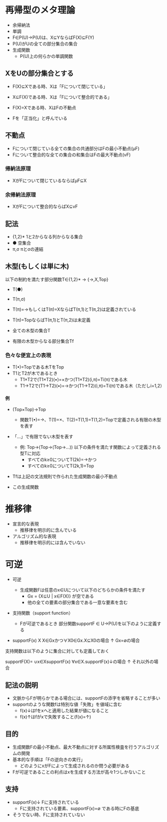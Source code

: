 # 再帰型のメタ理論
- 余帰納法
- 単調
- F∈P(U)->P(U)は、X⊆YならばF(X)⊆F(Y)
- P(U)がUの全ての部分集合の集合
- 生成関数
  - P(U)上の何らかの単調関数

## XをUの部分集合とする
- F(X)⊆Xである時、Xは「Fについて閉じている」
- X⊆F(X)である時、Xは「Fについて整合的である」
- F(X)=Xである時、XはFの不動点

- Fを「正当化」と呼んでいる

## 不動点
- Fについて閉じている全ての集合の共通部分はFの最小不動点(μF)
- Fについて整合的な全ての集合の和集合はFの最大不動点(vF)

### 帰納法原理
- XがFについて閉じているならばμF⊆X

### 余帰納法原理
- XがFについて整合的ならばX⊆vF

## 記法
- {1,2}*     1と2からなる列からなる集合
- ●          空集合
- π,σ        πとσの連結

## 木型(もしくは単に木)
以下の制約を満たす部分関数T∈{1,2}* -> {->,X,Top}
- T(●)
- T(π,σ)
- T(π)=->もしくはT(π)=XならばT(π,1)とT(π,2)は定義されている
- T(π)=TopならばT(π,1)とT(π,2)は未定義

- 全ての木型の集合T
- 有限の木型からなる部分集合Tf

### 色々な便宜上の表現
- T(•)=Topである木TをTop
- T1とT2が木であるとき
  - T1×T2で(T1×T2)(•)=×かつ(T1×T2)(i,π)=Ti(π)である木
  - T1→T2で(T1→T2)(•)=→かつ(T1→T2)(i,π)=Ti(π)である木（ただしi=1,2）

#### 例
- (Top×Top)→Top
  - 関数T(•)=→、T(1)=×、T(2)=T(1,1)=T(1,2)=Topで定義される有限の木型を表す

- 「...」で有限でない木型を表す
  - 例: Top→(Top→(Top→...)) 以下の条件を満たす関数によって定義される型Tに対応
    - すべてのk≥0についてT(2k)=→かつ
    - すべてのk≥0についてT(2k,1)=Top


- Tfは上記の文法規則で作られた生成関数の最小不動点
- この生成関数

# 推移律
- 宣言的な表現
  - 推移律を明示的に含んでいる
- アルゴリズム的な表現
  - 推移律を明示的には含んでいない

# 可逆
- 可逆
  - 生成関数Fは任意のx∈Uについて以下のどちらかの条件を満たす
    - Gx = {X⊆U | x∈F(X)} が空である
    - 他の全ての要素の部分集合である一意な要素を含む

- 支持関数（support function）
  - Fが可逆であるとき
部分関数supportF ∈ U->P(U)を以下のように定義する


- supportF(x)
  X X∈Gxかつ∀X0∈Gx.X⊆X0の場合
  ↑ Gx=∅の場合
  
支持関数は以下のように集合に対しても定義しておく

supportF(X)=
∪x∈XsupportF(x) ∀x∈X.supportF(x)↓の場合
↑               それ以外の場合

## 記法の説明
- 文脈からFが明らかである場合には、supportFの添字を省略することが多い
- supportのような関数fは特別な値「失敗」を値域に含む
  - f(x)↓はfをxへと適用した結果が値になること
  - f(x)↑はfがxで失敗すること(f(x)=↑)

## 目的
- 生成関数Fの最小不動点、最大不動点に対する所属性検査を行うアルゴリズムの開発
- 基本的な手順は「Fの逆向きの実行」
  - どのようにxがFによって生成されるのか問う必要がある
- Fが可逆であることの利点はxを生成する方法が高々1つしかないこと

## 支持
- supportF(x)↓ Fに支持されている
  - Fに支持されている要素、supportF(x)=∅ である時にFの基底
- そうでない時、Fに支持されていない
